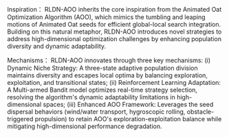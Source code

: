 Inspiration​：
RLDN-AOO inherits the core inspiration from the Animated Oat Optimization Algorithm (AOO),
which mimics the tumbling and leaping motions of Animated Oat seeds for efficient global-local search integration. 
Building on this natural metaphor, RLDN-AOO introduces novel strategies to address high-dimensional optimization 
challenges by enhancing population diversity and dynamic adaptability.​

Mechanisms​：
RLDN-AOO innovates through three key mechanisms:
(i) Dynamic Niche Strategy: A three-state adaptive population division maintains diversity and escapes local optima by balancing exploration, exploitation, and transitional states;
(ii) Reinforcement Learning Adaptation: A Multi-armed Bandit model optimizes real-time strategy selection, resolving the algorithm's dynamic adaptability limitations in high-dimensional spaces;
(iii) Enhanced AOO Framework: Leverages the seed dispersal behaviors (wind/water transport, hygroscopic rolling, obstacle-triggered propulsion) to retain AOO's exploration-exploitation balance while mitigating high-dimensional performance degradation.
